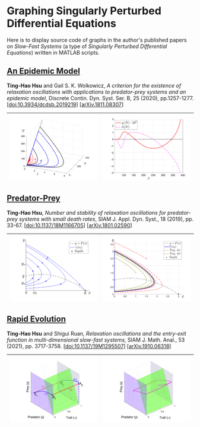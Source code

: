 # Graphing Singularly Perturbed Differential Equations

Here is to display source code of graphs in the author's published papers on *Slow-Fast Systems*
(a type of *Singularly Perturbed Differential Equations*)
written in MATLAB scripts.

## [An Epidemic Model](./dcds-b-2020)

**Ting-Hao Hsu** and Gail S. K. Wolkowicz, *A criterion for the existence of relaxation oscillations with applications to predator-prey systems and an epidemic model*, Discrete Contin. Dyn. Syst. Ser. B, 25 (2020), pp.1257-1277.
[[doi:10.3934/dcdsb.2019219](https://www.aimsciences.org/article/doi/10.3934/dcdsb.2019219)]
[[arXiv.1811.08307](https://arxiv.org/abs/1811.08307)]

| [![fig_SIN_ex2_epsilon](dcds-b-2020/epidemic-model/fig_SIN_ex2_epsilon.png)](./dcds-b-2020) | [![fig_SIN_ex2_chi_lambda](dcds-b-2020/epidemic-model/fig_SIN_ex2_chi_lambda.png)](./dcds-b-2020) |
| -- | -- |

## [Predator-Prey](./siads-2019)

**Ting-Hao Hsu**, *Number and stability of relaxation oscillations for predator-prey systems with small death rates*, SIAM J. Appl. Dyn. Syst., 18 (2019), pp. 33-67.
[[doi:10.1137/18M1166705](https://doi.org/10.1137/18M1166705)]
[[arXiv.1801.02590](https://arxiv.org/abs/1801.02590)]

| [![fig_H2_epsilon](siads-2019/fig_H2_gamma.png)](./siads-2019) | [![fig_H2_epsilon](siads-2019/fig_H2_epsilon.png)](./siads-2019) |
| -- | -- |

## [Rapid Evolution](./sima-2021)

**Ting-Hao Hsu** and Shigui Ruan, *Relaxation oscillations and the entry-exit function in multi-dimensional slow-fast systems*, SIAM J. Math. Anal., 53 (2021), pp. 3717-3758.
[[doi:10.1137/19M1295507](https://doi.org/10.1137/19M1295507)]
[[arXiv.1910.06318](https://arxiv.org/abs/1910.06318)]

| [![fig_trade_off_gamma](sima-2021/fig_trade_off_gamma.png)](./sima-2021) | [![fig_trade_off_epsilon](sima-2021/fig_trade_off_epsilon.png)](./sima-2021) |
| -- | -- |
